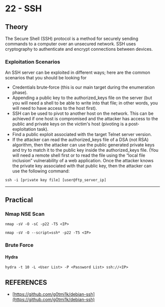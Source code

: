 # 22 - SSH

## Theory

The Secure Shell (SSH) protocol is a method for securely sending commands to a computer over an unsecured network. SSH uses cryptography to authenticate and encrypt connections between devices.

### Exploitation Scenarios

An SSH server can be exploited in different ways; here are the common scenarios that you should be looking for

* Credentials brute‐force (this is our main target during the enumeration phase).
* Appending a public key to the authorized\_keys file on the server (but you will need a shell to be able to write into that file; in other words, you will need to have access to the host first).
* SSH can be used to pivot to another host on the network. This can be achieved if one host is compromised and the attacker has access to the public and private keys on the victim's host (pivoting is a post‐exploitation task).
* Find a public exploit associated with the target Telnet server version.
* If the attacker can read the authorized\_keys file of a DSA (not RSA) algorithm, then the attacker can use the public generated private keys and try to match it to the public key inside the authorized\_keys file. (You will need a remote shell first or to read the file using the “local file inclusion” vulnerability of a web application. Once the attacker knows the private key associated with that public key, then the attacker can use the following command:

```
ssh -i [private key file] [user@ftp_server_ip]
```



***

## Practical

### Nmap NSE Scan

```
nmap ‐sV ‐O ‐sC ‐p22 ‐T5 <IP>
```

```
nmap ‐sV ‐O ‐‐script=ssh* ‐p22 ‐T5 <IP>
```

### Brute Force

#### Hydra

```
hydra ‐t 10 ‐L <User List> ‐P <Password List> ssh://<IP>
```





## REFERENCES

* [https://github.com/g0tmi1k/debian-ssh](https://github.com/g0tmi1k/debian-ssh)
